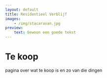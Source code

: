 ```yaml
---
layout: default
title: Residentieel Verblijf
images:
    - /img/stacaravan.jpg
preview: 
    text: Gewoon een goede tekst
---
```


# Te koop
pagina over wat te koop is en zo van die dingen